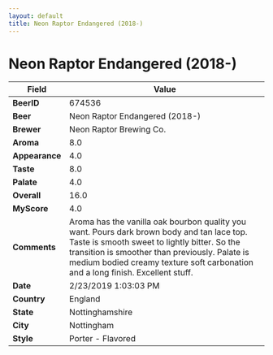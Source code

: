 ```yaml
---
layout: default
title: Neon Raptor Endangered (2018-)
---
```


# Neon Raptor Endangered (2018-)

| Field         | Value     |
|---------------|-----------|
| **BeerID** | 674536 |
| **Beer** | Neon Raptor Endangered (2018-) |
| **Brewer** | Neon Raptor Brewing Co. |
| **Aroma** | 8.0 |
| **Appearance** | 4.0 |
| **Taste** | 8.0 |
| **Palate** | 4.0 |
| **Overall** | 16.0 |
| **MyScore** | 4.0 |
| **Comments** | Aroma has the vanilla oak bourbon quality you want. Pours dark brown body and tan lace top. Taste is smooth sweet to lightly bitter. So the transition is smoother than previously. Palate is medium bodied creamy texture soft carbonation and a long finish. Excellent stuff. |
| **Date** | 2/23/2019 1:03:03 PM |
| **Country** | England |
| **State** | Nottinghamshire |
| **City** | Nottingham |
| **Style** | Porter - Flavored |
